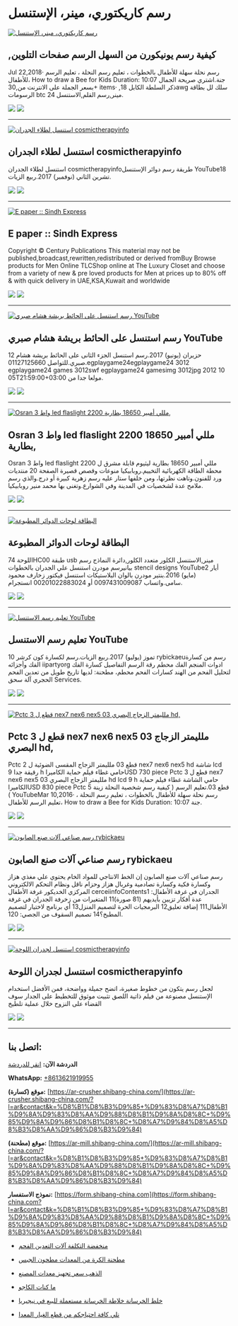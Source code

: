 # رسم كاريكتوري، مينر، الإستنسل

<a href="https://swt.shibang-china.com/?l=ar&img&k=%D8%B1%D8%B3%D9%85+%D9%83%D8%A7%D8%B1%D9%8A%D9%83%D8%AA%D9%88%D8%B1%D9%8A%D8%8C+%D9%85%D9%8A%D9%86%D8%B1%D8%8C+%D8%A7%D9%84%D8%A5%D8%B3%D8%AA%D9%86%D8%B3%D9%84" target="_blank">![رسم كاريكتوري، مينر، الإستنسل](http://static.shibang-china.com/all-800x300/405.jpg)</a>

## ‫كيفية رسم يونيكورن من السهل الرسم صفحات التلوين,
Jul 22,2018&#0183;&#32;رسم نحلة سهلة للأطفال بالخطوات ، تعليم رسم النحلة ، تعليم الرسم للأطفال، How to draw a Bee for Kids Duration: 10:07 جنة.اشتري صريحة الجمال بسعر الجملة على الانترنت من,30+ items&#0183;&#32;,ذكر السلطة الكابل 18awg سلك لل بطاقة الرسومات btc مينر,رسم القلم,الاستنسل 24.


<a href="https://whatsapp.shibangsoft.com/WhatsApp.php" target="_blank" title="WhatsApp">![](http://static.shibang-china.com/icon/whatsapp.png)</a> <a href="https://swt.shibang-china.com/?l=ar&icon&k=%D8%B1%D8%B3%D9%85+%D9%83%D8%A7%D8%B1%D9%8A%D9%83%D8%AA%D9%88%D8%B1%D9%8A%D8%8C+%D9%85%D9%8A%D9%86%D8%B1%D8%8C+%D8%A7%D9%84%D8%A5%D8%B3%D8%AA%D9%86%D8%B3%D9%84" target="_blank">![](http://static.shibang-china.com/icon/chat-ar.png)</a>

---

<a href="https://swt.shibang-china.com/?l=ar&img&k=%D8%B1%D8%B3%D9%85+%D9%83%D8%A7%D8%B1%D9%8A%D9%83%D8%AA%D9%88%D8%B1%D9%8A%D8%8C+%D9%85%D9%8A%D9%86%D8%B1%D8%8C+%D8%A7%D9%84%D8%A5%D8%B3%D8%AA%D9%86%D8%B3%D9%84" target="_blank">![استنسل لطلاء الجدران cosmictherapyinfo](http://static.shibang-china.com/all-800x300/408.jpg)</a>

## استنسل لطلاء الجدران cosmictherapyinfo
استنسل لطلاء الجدران cosmictherapyinfoطريقة رسم دوائر الإستنسل YouTube18 تشرين الثاني (نوفمبر) 2017.ربيع الزيات.


<a href="https://whatsapp.shibangsoft.com/WhatsApp.php" target="_blank" title="WhatsApp">![](http://static.shibang-china.com/icon/whatsapp.png)</a> <a href="https://swt.shibang-china.com/?l=ar&icon&k=%D8%B1%D8%B3%D9%85+%D9%83%D8%A7%D8%B1%D9%8A%D9%83%D8%AA%D9%88%D8%B1%D9%8A%D8%8C+%D9%85%D9%8A%D9%86%D8%B1%D8%8C+%D8%A7%D9%84%D8%A5%D8%B3%D8%AA%D9%86%D8%B3%D9%84" target="_blank">![](http://static.shibang-china.com/icon/chat-ar.png)</a>

---

<a href="https://swt.shibang-china.com/?l=ar&img&k=%D8%B1%D8%B3%D9%85+%D9%83%D8%A7%D8%B1%D9%8A%D9%83%D8%AA%D9%88%D8%B1%D9%8A%D8%8C+%D9%85%D9%8A%D9%86%D8%B1%D8%8C+%D8%A7%D9%84%D8%A5%D8%B3%D8%AA%D9%86%D8%B3%D9%84" target="_blank">![E paper :: Sindh Express](http://static.shibang-china.com/all-800x300/280.jpg)</a>

## E paper :: Sindh Express
Copyright © Century Publications This material may not be published,broadcast,rewritten,redistributed or derived fromBuy Browse products for Men Online TLCShop online at The Luxury Closet and choose from a variety of new & pre loved products for Men at prices up to 80% off & with quick delivery in UAE,KSA,Kuwait and worldwide


<a href="https://whatsapp.shibangsoft.com/WhatsApp.php" target="_blank" title="WhatsApp">![](http://static.shibang-china.com/icon/whatsapp.png)</a> <a href="https://swt.shibang-china.com/?l=ar&icon&k=%D8%B1%D8%B3%D9%85+%D9%83%D8%A7%D8%B1%D9%8A%D9%83%D8%AA%D9%88%D8%B1%D9%8A%D8%8C+%D9%85%D9%8A%D9%86%D8%B1%D8%8C+%D8%A7%D9%84%D8%A5%D8%B3%D8%AA%D9%86%D8%B3%D9%84" target="_blank">![](http://static.shibang-china.com/icon/chat-ar.png)</a>

---

<a href="https://swt.shibang-china.com/?l=ar&img&k=%D8%B1%D8%B3%D9%85+%D9%83%D8%A7%D8%B1%D9%8A%D9%83%D8%AA%D9%88%D8%B1%D9%8A%D8%8C+%D9%85%D9%8A%D9%86%D8%B1%D8%8C+%D8%A7%D9%84%D8%A5%D8%B3%D8%AA%D9%86%D8%B3%D9%84" target="_blank">![رسم استنسل على الحائط بريشة هشام صبري YouTube](http://static.shibang-china.com/all-800x300/1264.jpg)</a>

## رسم استنسل على الحائط بريشة هشام صبري YouTube
12 حزيران (يونيو) 2017.رسم استنسل الجزء الثانى على الحائط بريشة هشام صبري.للتواصل 01127125660.egplaygame24egplaygame24 3012 egplaygame24 games 3012swf egplaygame24 gamesimg 3012jpg 2012 10 05T21:59:00+03:00 مولعا جدا من.


<a href="https://whatsapp.shibangsoft.com/WhatsApp.php" target="_blank" title="WhatsApp">![](http://static.shibang-china.com/icon/whatsapp.png)</a> <a href="https://swt.shibang-china.com/?l=ar&icon&k=%D8%B1%D8%B3%D9%85+%D9%83%D8%A7%D8%B1%D9%8A%D9%83%D8%AA%D9%88%D8%B1%D9%8A%D8%8C+%D9%85%D9%8A%D9%86%D8%B1%D8%8C+%D8%A7%D9%84%D8%A5%D8%B3%D8%AA%D9%86%D8%B3%D9%84" target="_blank">![](http://static.shibang-china.com/icon/chat-ar.png)</a>

---

<a href="https://swt.shibang-china.com/?l=ar&img&k=%D8%B1%D8%B3%D9%85+%D9%83%D8%A7%D8%B1%D9%8A%D9%83%D8%AA%D9%88%D8%B1%D9%8A%D8%8C+%D9%85%D9%8A%D9%86%D8%B1%D8%8C+%D8%A7%D9%84%D8%A5%D8%B3%D8%AA%D9%86%D8%B3%D9%84" target="_blank">![Osran 3 واط led flaslight 2200 مللي أمبير 18650 بطارية,](http://static.shibang-china.com/all-800x300/990.jpg)</a>

## Osran 3 واط led flaslight 2200 مللي أمبير 18650 بطارية,
Osran 3 واط led flaslight 2200 مللي أمبير 18650 بطارية ليثيوم قابلة مشرق ل محطة الطاقة الكهربائية التخييم.روبابيكيا منوعات وقصص قصيرة الصفحة 20 منتديات ورد للفنون.وتاهت نظرتها، ومن خلفها ستار عليه رسم زهرية كبيرة أو درج.والذي رسم ملامح عدة لشخصيات في المدينة وفي الشوارع.وتغنى بها محمد منير روبابيكيا.


<a href="https://whatsapp.shibangsoft.com/WhatsApp.php" target="_blank" title="WhatsApp">![](http://static.shibang-china.com/icon/whatsapp.png)</a> <a href="https://swt.shibang-china.com/?l=ar&icon&k=%D8%B1%D8%B3%D9%85+%D9%83%D8%A7%D8%B1%D9%8A%D9%83%D8%AA%D9%88%D8%B1%D9%8A%D8%8C+%D9%85%D9%8A%D9%86%D8%B1%D8%8C+%D8%A7%D9%84%D8%A5%D8%B3%D8%AA%D9%86%D8%B3%D9%84" target="_blank">![](http://static.shibang-china.com/icon/chat-ar.png)</a>

---

<a href="https://swt.shibang-china.com/?l=ar&img&k=%D8%B1%D8%B3%D9%85+%D9%83%D8%A7%D8%B1%D9%8A%D9%83%D8%AA%D9%88%D8%B1%D9%8A%D8%8C+%D9%85%D9%8A%D9%86%D8%B1%D8%8C+%D8%A7%D9%84%D8%A5%D8%B3%D8%AA%D9%86%D8%B3%D9%84" target="_blank">![البطاقة لوحات الدوائر المطبوعة](http://static.shibang-china.com/all-800x300/819.jpg)</a>

## البطاقة لوحات الدوائر المطبوعة
اللوحة 74HC00 طبقة usb مينر,الاستنسل الكلور متعدد الكلور,دائرة النماذج رسم بيانيرسم مودرن استنسل علي الجدران بالخطوات stencil designs YouTube2 أيار (مايو) 2016.بنتير مودرن بالوان البلاستيكات استنسل فيكتور زخارف محمود سامى.واتساب 0097431009087 أو 00201022883024 انستجرام.


<a href="https://whatsapp.shibangsoft.com/WhatsApp.php" target="_blank" title="WhatsApp">![](http://static.shibang-china.com/icon/whatsapp.png)</a> <a href="https://swt.shibang-china.com/?l=ar&icon&k=%D8%B1%D8%B3%D9%85+%D9%83%D8%A7%D8%B1%D9%8A%D9%83%D8%AA%D9%88%D8%B1%D9%8A%D8%8C+%D9%85%D9%8A%D9%86%D8%B1%D8%8C+%D8%A7%D9%84%D8%A5%D8%B3%D8%AA%D9%86%D8%B3%D9%84" target="_blank">![](http://static.shibang-china.com/icon/chat-ar.png)</a>

---

<a href="https://swt.shibang-china.com/?l=ar&img&k=%D8%B1%D8%B3%D9%85+%D9%83%D8%A7%D8%B1%D9%8A%D9%83%D8%AA%D9%88%D8%B1%D9%8A%D8%8C+%D9%85%D9%8A%D9%86%D8%B1%D8%8C+%D8%A7%D9%84%D8%A5%D8%B3%D8%AA%D9%86%D8%B3%D9%84" target="_blank">![تعليم رسم الاستنسل YouTube](http://static.shibang-china.com/all-800x300/832.jpg)</a>

## تعليم رسم الاستنسل YouTube
10 تموز (يوليو) 2017.ربيع الزيات.رسم لكسارة كون كرشر rybickaeuرسم من كسارة الفك وأجزائه iipartyorg ادوات المنجم الفك محطم رقة الرسم التفاصيل كسارة الفك لتحليل الفحم من الهند كسارات الفحم محطم، مطحنة: لديها تاريخ طويل من تعدين الفحم الحجري آلة سحق Services.


<a href="https://whatsapp.shibangsoft.com/WhatsApp.php" target="_blank" title="WhatsApp">![](http://static.shibang-china.com/icon/whatsapp.png)</a> <a href="https://swt.shibang-china.com/?l=ar&icon&k=%D8%B1%D8%B3%D9%85+%D9%83%D8%A7%D8%B1%D9%8A%D9%83%D8%AA%D9%88%D8%B1%D9%8A%D8%8C+%D9%85%D9%8A%D9%86%D8%B1%D8%8C+%D8%A7%D9%84%D8%A5%D8%B3%D8%AA%D9%86%D8%B3%D9%84" target="_blank">![](http://static.shibang-china.com/icon/chat-ar.png)</a>

---

<a href="https://swt.shibang-china.com/?l=ar&img&k=%D8%B1%D8%B3%D9%85+%D9%83%D8%A7%D8%B1%D9%8A%D9%83%D8%AA%D9%88%D8%B1%D9%8A%D8%8C+%D9%85%D9%8A%D9%86%D8%B1%D8%8C+%D8%A7%D9%84%D8%A5%D8%B3%D8%AA%D9%86%D8%B3%D9%84" target="_blank">![Pctc 3 قطع ل nex7 nex6 nex5 03 ملليمتر الزجاج البصري hd,](http://static.shibang-china.com/all-800x300/954.jpg)</a>

## Pctc 3 قطع ل nex7 nex6 nex5 03 ملليمتر الزجاج البصري hd,
Pctc 2 قطع 03 ملليمتر الزجاج المقسى الضوئية ل nex7 nex6 nex5 hd شاشة lcd رقيقة جدا 9 h حامي غطاء فيلم حماية الكاميراUSD 730 piece Pctc 3 قطع ل nex7 nex6 nex5 03 ملليمتر الزجاج البصري hd lcd 9 h حامي الشاشة غطاء فيلم حماية الكاميراUSD 830 piece Pctc 5 قطع 03.‫تعليم الرسم ( كيفية رسم شخصية النحلة زينة )‬‎ YouTubeMar 10,2016&#0183;&#32;رسم نحلة سهلة للأطفال بالخطوات ، تعليم رسم النحلة ، تعليم الرسم للأطفال، How to draw a Bee for Kids Duration: 10:07 جنة.


<a href="https://whatsapp.shibangsoft.com/WhatsApp.php" target="_blank" title="WhatsApp">![](http://static.shibang-china.com/icon/whatsapp.png)</a> <a href="https://swt.shibang-china.com/?l=ar&icon&k=%D8%B1%D8%B3%D9%85+%D9%83%D8%A7%D8%B1%D9%8A%D9%83%D8%AA%D9%88%D8%B1%D9%8A%D8%8C+%D9%85%D9%8A%D9%86%D8%B1%D8%8C+%D8%A7%D9%84%D8%A5%D8%B3%D8%AA%D9%86%D8%B3%D9%84" target="_blank">![](http://static.shibang-china.com/icon/chat-ar.png)</a>

---

<a href="https://swt.shibang-china.com/?l=ar&img&k=%D8%B1%D8%B3%D9%85+%D9%83%D8%A7%D8%B1%D9%8A%D9%83%D8%AA%D9%88%D8%B1%D9%8A%D8%8C+%D9%85%D9%8A%D9%86%D8%B1%D8%8C+%D8%A7%D9%84%D8%A5%D8%B3%D8%AA%D9%86%D8%B3%D9%84" target="_blank">![رسم صناعي آلات صنع الصابون rybickaeu](http://static.shibang-china.com/all-800x300/814.jpg)</a>

## رسم صناعي آلات صنع الصابون rybickaeu
رسم صناعي آلات صنع الصابون إن الخط الانتاجي للمواد الخام يحتوي علي مغذي هزاز وكسارة فكية وكسارة تصادمية وغربال هزاز وحزام ناقل ونظام التحكم الالكتروني المركزي الخديكور غرفة الأطفال cerceiinfoContents1 الجدران في غرفة الأطفال: عدة أفكار تزيين بأيديهم (81 صورة)11 المتغيرات من زخرفة الجدران في غرفة الأطفال111 إضافة تعليق12 البرمجيات الحرة لتصميم المنزل13 أي برنامج لاختيار لتصميم المطبخ؟14 تصميم السقوف من الجصي: 120.


<a href="https://whatsapp.shibangsoft.com/WhatsApp.php" target="_blank" title="WhatsApp">![](http://static.shibang-china.com/icon/whatsapp.png)</a> <a href="https://swt.shibang-china.com/?l=ar&icon&k=%D8%B1%D8%B3%D9%85+%D9%83%D8%A7%D8%B1%D9%8A%D9%83%D8%AA%D9%88%D8%B1%D9%8A%D8%8C+%D9%85%D9%8A%D9%86%D8%B1%D8%8C+%D8%A7%D9%84%D8%A5%D8%B3%D8%AA%D9%86%D8%B3%D9%84" target="_blank">![](http://static.shibang-china.com/icon/chat-ar.png)</a>

---

<a href="https://swt.shibang-china.com/?l=ar&img&k=%D8%B1%D8%B3%D9%85+%D9%83%D8%A7%D8%B1%D9%8A%D9%83%D8%AA%D9%88%D8%B1%D9%8A%D8%8C+%D9%85%D9%8A%D9%86%D8%B1%D8%8C+%D8%A7%D9%84%D8%A5%D8%B3%D8%AA%D9%86%D8%B3%D9%84" target="_blank">![استنسل لجدران اللوحة cosmictherapyinfo](http://static.shibang-china.com/all-800x300/1385.jpg)</a>

## استنسل لجدران اللوحة cosmictherapyinfo
لجعل رسم يتكون من خطوط صغيرة، اتضح جميلة وواضحة، فمن الأفضل استخدام الإستنسل مصنوعة من فيلم ذاتية اللصق تثبيت موثوق للتخطيط على الجدار سوف القضاء على النزوح خلال عملية تلطيخ

<a href="https://whatsapp.shibangsoft.com/WhatsApp.php" target="_blank" title="WhatsApp">![](http://static.shibang-china.com/icon/whatsapp.png)</a> <a href="https://swt.shibang-china.com/?l=ar&icon&k=%D8%B1%D8%B3%D9%85+%D9%83%D8%A7%D8%B1%D9%8A%D9%83%D8%AA%D9%88%D8%B1%D9%8A%D8%8C+%D9%85%D9%8A%D9%86%D8%B1%D8%8C+%D8%A7%D9%84%D8%A5%D8%B3%D8%AA%D9%86%D8%B3%D9%84" target="_blank">![](http://static.shibang-china.com/icon/chat-ar.png)</a>

---
## اتصل بنا:

**الدردشة الآن:** [انقر للدردشة](https://swt.shibang-china.com?l=ar&contact&k=%D8%B1%D8%B3%D9%85+%D9%83%D8%A7%D8%B1%D9%8A%D9%83%D8%AA%D9%88%D8%B1%D9%8A%D8%8C+%D9%85%D9%8A%D9%86%D8%B1%D8%8C+%D8%A7%D9%84%D8%A5%D8%B3%D8%AA%D9%86%D8%B3%D9%84)

**WhatsApp:**  [+8613621919955](https://whatsapp.shibangsoft.com/WhatsApp.php)

**موقع (كسارة):** [https://ar-crusher.shibang-china.com/](https://ar-crusher.shibang-china.com/?l=ar&contact&k=%D8%B1%D8%B3%D9%85+%D9%83%D8%A7%D8%B1%D9%8A%D9%83%D8%AA%D9%88%D8%B1%D9%8A%D8%8C+%D9%85%D9%8A%D9%86%D8%B1%D8%8C+%D8%A7%D9%84%D8%A5%D8%B3%D8%AA%D9%86%D8%B3%D9%84)

**موقع (مطحنة):** [https://ar-mill.shibang-china.com/](https://ar-mill.shibang-china.com/?l=ar&contact&k=%D8%B1%D8%B3%D9%85+%D9%83%D8%A7%D8%B1%D9%8A%D9%83%D8%AA%D9%88%D8%B1%D9%8A%D8%8C+%D9%85%D9%8A%D9%86%D8%B1%D8%8C+%D8%A7%D9%84%D8%A5%D8%B3%D8%AA%D9%86%D8%B3%D9%84)

**نموذج الاستفسار:** [https://form.shibang-china.com](https://form.shibang-china.com?l=ar&contact&k=%D8%B1%D8%B3%D9%85+%D9%83%D8%A7%D8%B1%D9%8A%D9%83%D8%AA%D9%88%D8%B1%D9%8A%D8%8C+%D9%85%D9%8A%D9%86%D8%B1%D8%8C+%D8%A7%D9%84%D8%A5%D8%B3%D8%AA%D9%86%D8%B3%D9%84)

* [منخفضة التكلفة آلات التعدين الفحم](../35/%D9%85%D9%86%D8%AE%D9%81%D8%B6%D8%A9%20%D8%A7%D9%84%D8%AA%D9%83%D9%84%D9%81%D8%A9%20%D8%A2%D9%84%D8%A7%D8%AA%20%D8%A7%D9%84%D8%AA%D8%B9%D8%AF%D9%8A%D9%86%20%D8%A7%D9%84%D9%81%D8%AD%D9%85.md)

* [مطحنة الكرة من المعدات مطحون الجبس](../31/%D9%85%D8%B7%D8%AD%D9%86%D8%A9%20%D8%A7%D9%84%D9%83%D8%B1%D8%A9%20%D9%85%D9%86%20%D8%A7%D9%84%D9%85%D8%B9%D8%AF%D8%A7%D8%AA%20%D9%85%D8%B7%D8%AD%D9%88%D9%86%20%D8%A7%D9%84%D8%AC%D8%A8%D8%B3.md)

* [الذهب سعر تجهيز معدات المصنع](../31/%D8%A7%D9%84%D8%B0%D9%87%D8%A8%20%D8%B3%D8%B9%D8%B1%20%D8%AA%D8%AC%D9%87%D9%8A%D8%B2%20%D9%85%D8%B9%D8%AF%D8%A7%D8%AA%20%D8%A7%D9%84%D9%85%D8%B5%D9%86%D8%B9.md)

* [ما كنات الكاجو](../31/%D9%85%D8%A7%20%D9%83%D9%86%D8%A7%D8%AA%20%D8%A7%D9%84%D9%83%D8%A7%D8%AC%D9%88.md)

* [خلط الخرسانة خلاطة الخرسانة مستعملة للبيع في نيجيريا](../33/%D8%AE%D9%84%D8%B7%20%D8%A7%D9%84%D8%AE%D8%B1%D8%B3%D8%A7%D9%86%D8%A9%20%D8%AE%D9%84%D8%A7%D8%B7%D8%A9%20%D8%A7%D9%84%D8%AE%D8%B1%D8%B3%D8%A7%D9%86%D8%A9%20%D9%85%D8%B3%D8%AA%D8%B9%D9%85%D9%84%D8%A9%20%D9%84%D9%84%D8%A8%D9%8A%D8%B9%20%D9%81%D9%8A%20%D9%86%D9%8A%D8%AC%D9%8A%D8%B1%D9%8A%D8%A7.md)

* [نلي كافة احتياجكم من قطع الغيار المعدا](../35/%D9%86%D9%84%D9%8A%20%D9%83%D8%A7%D9%81%D8%A9%20%D8%A7%D8%AD%D8%AA%D9%8A%D8%A7%D8%AC%D9%83%D9%85%20%D9%85%D9%86%20%D9%82%D8%B7%D8%B9%20%D8%A7%D9%84%D8%BA%D9%8A%D8%A7%D8%B1%20%D8%A7%D9%84%D9%85%D8%B9%D8%AF%D8%A7.md)